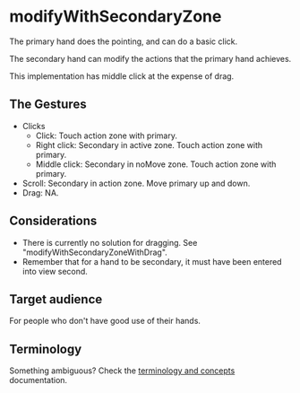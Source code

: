 # modifyWithSecondaryZone

The primary hand does the pointing, and can do a basic click.

The secondary hand can modify the actions that the primary hand achieves.

This implementation has middle click at the expense of drag.

## The Gestures

* Clicks
    * Click: Touch action zone with primary.
    * Right click: Secondary in active zone. Touch action zone with primary.
    * Middle click: Secondary in noMove zone. Touch action zone with primary.
* Scroll: Secondary in action zone. Move primary up and down.
* Drag: NA.

## Considerations

* There is currently no solution for dragging. See "modifyWithSecondaryZoneWithDrag".
* Remember that for a hand to be secondary, it must have been entered into view second.

## Target audience

For people who don't have good use of their hands.

## Terminology

Something ambiguous? Check the [terminology and concepts](https://github.com/ksandom/handWavey/blob/main/docs/terminologyAndConcepts.md) documentation.
